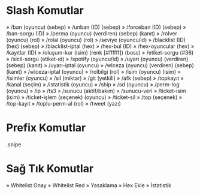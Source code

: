  
  # Slash Komutlar
      
  » /ban (oyuncu) (sebep)
  » /unban (ID) (sebep)
  » /forceban (ID) (sebep)
  » /ban-sorgu (ID)
  » /perma (oyuncu) (verdiren) (sebep) (kanıt)
  » /rolver (oyuncu) (rol)
  » /rolal (oyuncu) (rol)
  » /seviye (oyuncu/id)
  » /blacklist (ID) (hex) (sebep)
  » /blacklist-iptal (hex)
  » /hex-bul (ID)
  » /hex-oyuncular (hex)
  » /kayıtlar (ID)
  » /oluşum-kur (isim) (renk [#ffffff]) (boss)
  » /etiket-sorgu (#36)
  » /sicil-sorgu (etiket-ıd)
  » /spotify (oyuncu/id)
  » /uyarı (oyuncu) (verdiren) (sebep) (kanıt)
  » /uyarı-iptal (oyuncu)
  » /wlceza (oyuncu) (verdiren) (sebep) (kanıt)
  » /wlceza-iptal (oyuncu)
  » /rolbilgi (rol)
  » /isim (oyuncu) (isim)
  » /isimler (oyuncu)
  » /sil (miktar)
  » /git (yetkili)
  » /afk (sebep)
  » /topkayıt
  » /kanal (seçim)
  » /istatistik (oyuncu)
  » /ship 
  » /sd (oyuncu)
  » /perm-log (oyuncu) 
  » /ip
  » /ts3
  » /sunucu (aktif/bakım)
  » /sunucu-veri
  » /ticket-isim (isim)
  » /ticket-işlem (seçenek) (oyuncu)
  » /ticket-sil
  » /top (seçenek)
  » /top-kayıt
  » /toplu-perm-al (rol)
  » /tweet (yazı)
  
  
  # Prefix Komutlar
  .snipe
  
  
  # Sağ Tık Komutlar
  » Whitelist Onay
  » Whitelist Red
  » Yasaklama
  » Hex Ekle
  » İstatistik
